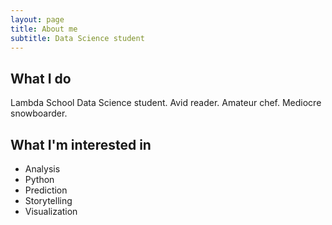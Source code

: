```yaml
---
layout: page
title: About me
subtitle: Data Science student
---
```


## What I do

Lambda School Data Science student. Avid reader. Amateur chef. Mediocre snowboarder.

## What I'm interested in

- Analysis
- Python
- Prediction
- Storytelling
- Visualization
